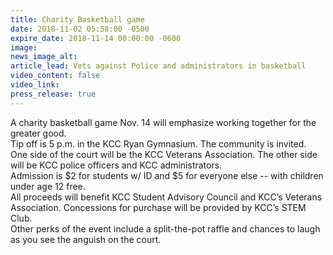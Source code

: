 ```yaml
---
title: Charity Basketball game
date: 2018-11-02 05:58:00 -0500
expire_date: 2018-11-14 00:00:00 -0600
image:
news_image_alt:
article_lead: Vets against Police and administrators in basketball
video_content: false
video_link:
press_release: true
---
```


A charity basketball game Nov. 14 will emphasize working together for the greater good.<br>Tip off is 5 p.m. in the KCC Ryan Gymnasium. The community is invited.<br>One side of the court will be the KCC Veterans Association. The other side will be KCC police officers and KCC administrators.<br>Admission is $2 for students w/ ID and $5 for everyone else -- with children under age 12 free.<br>All proceeds will benefit KCC Student Advisory Council and KCC’s Veterans Association. Concessions for purchase will be provided by KCC’s STEM Club.<br>Other perks of the event include a split-the-pot raffle and chances to laugh as you see the anguish on the court.